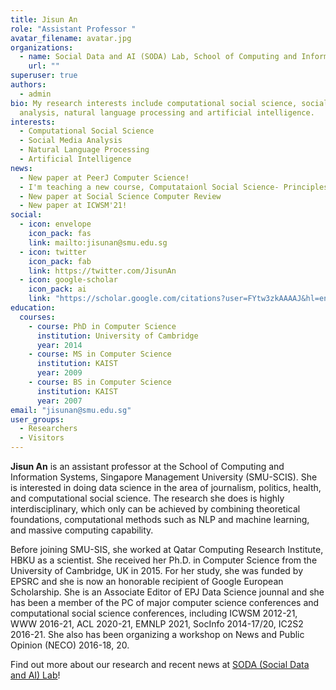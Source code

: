 ```yaml
---
title: Jisun An
role: "Assistant Professor "
avatar_filename: avatar.jpg
organizations:
  - name: Social Data and AI (SODA) Lab, School of Computing and Information Systems, Singapore Management University, Contact me at 'jisunan at smu dot edu dot sg'
    url: ""
superuser: true
authors:
  - admin
bio: My research interests include computational social science, social media
  analysis, natural language processing and artificial intelligence.
interests:
  - Computational Social Science
  - Social Media Analysis
  - Natural Language Processing
  - Artificial Intelligence
news:
  - New paper at PeerJ Computer Science!
  - I'm teaching a new course, Computataionl Social Science- Principles and Applications! :D 
  - New paper at Social Science Computer Review
  - New paper at ICWSM'21!
social:
  - icon: envelope
    icon_pack: fas
    link: mailto:jisunan@smu.edu.sg
  - icon: twitter
    icon_pack: fab
    link: https://twitter.com/JisunAn
  - icon: google-scholar
    icon_pack: ai
    link: "https://scholar.google.com/citations?user=FYtw3zkAAAAJ&hl=en"
education:
  courses:
    - course: PhD in Computer Science
      institution: University of Cambridge
      year: 2014
    - course: MS in Computer Science
      institution: KAIST
      year: 2009
    - course: BS in Computer Science
      institution: KAIST
      year: 2007
email: "jisunan@smu.edu.sg"
user_groups:
  - Researchers
  - Visitors
---
```

**Jisun An** is an assistant professor at the School of Computing and Information Systems, Singapore Management University (SMU-SCIS). She is interested in doing data science in the area of journalism, politics, health, and computational social science. The research she does is highly interdisciplinary, which only can be achieved by combining theoretical foundations, computational methods such as NLP and machine learning, and massive computing capability. 

Before joining SMU-SIS, she worked at Qatar Computing Research Institute, HBKU as a scientist. She received her Ph.D. in Computer Science from the University of Cambridge, UK in 2015. For her study, she was funded by EPSRC and she is now an honorable recipient of Google European Scholarship. She is an Associate Editor of EPJ Data Science jounnal and she has been a member of the PC of major computer science conferences and computational social science conferences, including ICWSM 2012-21, WWW 2016-21, ACL 2020-21, EMNLP 2021, SocInfo 2014-17/20, IC2S2 2016-21. She also has been organizing a workshop on News and Public Opinion (NECO) 2016-18, 20.

Find out more about our research and recent news at [SODA (Social Data and AI) Lab](https://soda-labo.github.io/)! 